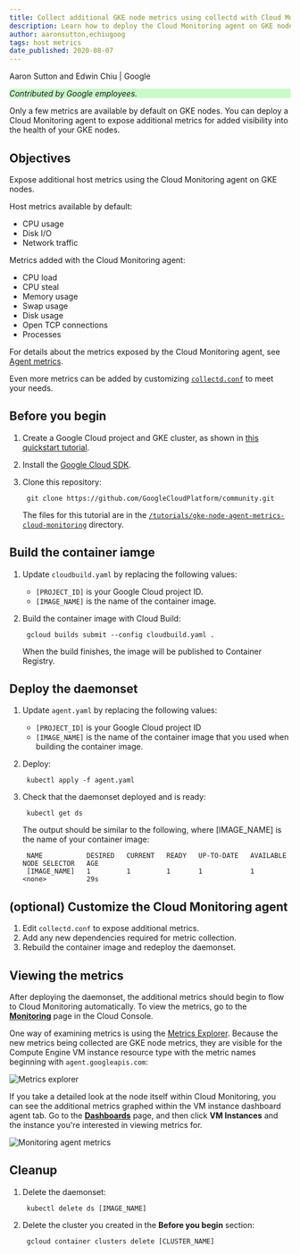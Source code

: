 ```yaml
---
title: Collect additional GKE node metrics using collectd with Cloud Monitoring
description: Learn how to deploy the Cloud Monitoring agent on GKE nodes to expose additional VM metrics on GKE nodes.
author: aaronsutton,echiugoog
tags: host metrics
date_published: 2020-08-07
---
```


Aaron Sutton and Edwin Chiu | Google

<p style="background-color:#CAFACA;"><i>Contributed by Google employees.</i></p>

Only a few metrics are available by default on GKE nodes. You can deploy a Cloud Monitoring agent to expose additional metrics for added visibility into the 
health of your GKE nodes.

## Objectives

Expose additional host metrics using the Cloud Monitoring agent on GKE nodes.

Host metrics available by default:

* CPU usage
* Disk I/O
* Network traffic

Metrics added with the Cloud Monitoring agent:

* CPU load
* CPU steal
* Memory usage
* Swap usage
* Disk usage
* Open TCP connections
* Processes

For details about the metrics exposed by the Cloud Monitoring agent, see [Agent metrics](https://cloud.google.com/monitoring/api/metrics_agent).

Even more metrics can be added by customizing
[`collectd.conf`](https://github.com/GoogleCloudPlatform/community/blob/master/tutorials/gke-node-agent-metrics-cloud-monitoring/collectd.conf) to meet your
needs.

## Before you begin

1. Create a Google Cloud project and GKE cluster, as shown in [this quickstart tutorial](https://cloud.google.com/kubernetes-engine/docs/quickstart).
1. Install the [Google Cloud SDK](https://cloud.google.com/sdk/).
1. Clone this repository:

        git clone https://github.com/GoogleCloudPlatform/community.git

    The files for this tutorial are in the
    [`/tutorials/gke-node-agent-metrics-cloud-monitoring`](https://github.com/GoogleCloudPlatform/community/blob/master/tutorials/gke-node-agent-metrics-cloud-monitoring) directory.

## Build the container iamge

1. Update `cloudbuild.yaml` by replacing the following values:

    * `[PROJECT_ID]` is your Google Cloud project ID.
    * `[IMAGE_NAME]` is the name of the container image.

1. Build the container image with Cloud Build:

        gcloud builds submit --config cloudbuild.yaml .

    When the build finishes, the image will be published to Container Registry.

## Deploy the daemonset

1. Update `agent.yaml` by replacing the following values:

    * `[PROJECT_ID]` is your Google Cloud project ID
    * `[IMAGE_NAME]` is the name of the container image that you used when building the container image.

1. Deploy:

        kubectl apply -f agent.yaml

1. Check that the daemonset deployed and is ready:

        kubectl get ds

    The output should be similar to the following, where [IMAGE_NAME] is the name of your container image:

        NAME           DESIRED   CURRENT   READY   UP-TO-DATE   AVAILABLE   NODE SELECTOR   AGE
        [IMAGE_NAME]   1         1         1       1            1           <none>          29s

## (optional) Customize the Cloud Monitoring agent

1.  Edit `collectd.conf` to expose additional metrics.
1.  Add any new dependencies required for metric collection.
1.  Rebuild the container image and redeploy the daemonset. 

## Viewing the metrics

After deploying the daemonset, the additional metrics should begin to flow to Cloud Monitoring automatically. To view the metrics, go to the
[**Monitoring**](https://console.cloud.google.com/monitoring) page in the Cloud Console.

One way of examining metrics is using the [Metrics Explorer](https://console.cloud.google.com/monitoring/metrics-explorer). Because the new metrics being
collected are GKE node metrics, they are visible for the Compute Engine VM instance resource type with the metric names beginning with `agent.googleapis.com`:

![Metrics explorer](https://storage.googleapis.com/gcp-community/tutorials/gke-node-agent-metrics-cloud-monitoring/sd-explorer.png)

If you take a detailed look at the node itself within Cloud Monitoring, you can see the additional metrics graphed within the VM instance dashboard agent tab. 
Go to the [**Dashboards**](https://console.cloud.google.com/monitoring/dashboards) page, and then click **VM Instances** and the instance you're interested in
viewing metrics for.

![Monitoring agent metrics](https://storage.googleapis.com/gcp-community/tutorials/gke-node-agent-metrics-cloud-monitoring/sd-agent-metrics.png)

## Cleanup

1. Delete the daemonset:

        kubectl delete ds [IMAGE_NAME]

1. Delete the cluster you created in the **Before you begin** section:

        gcloud container clusters delete [CLUSTER_NAME]
